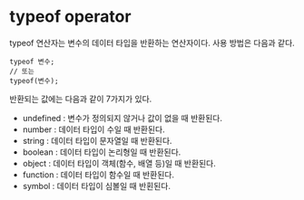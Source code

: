 # typeof operator
  
typeof 연산자는 변수의 데이터 타입을 반환하는 연산자이다. 사용 방법은 다음과 같다.  
  
	typeof 변수;
	// 또는
	typeof(변수);
  
반환되는 값에는 다음과 같이 7가지가 있다.  
  
- undefined : 변수가 정의되지 않거나 값이 없을 때 반환된다.  
- number : 데이터 타입이 수일 때 반환된다.  
- string : 데이터 타입이 문자열일 때 반환된다.  
- boolean : 데이터 타입이 논리형일 때 반환된다.  
- object : 데이터 타입이 객체(함수, 배열 등)일 때 반환된다.  
- function : 데이터 타입이 함수일 때 반환된다.  
- symbol : 데이터 타입이 심볼일 때 반횐된다.  
  
